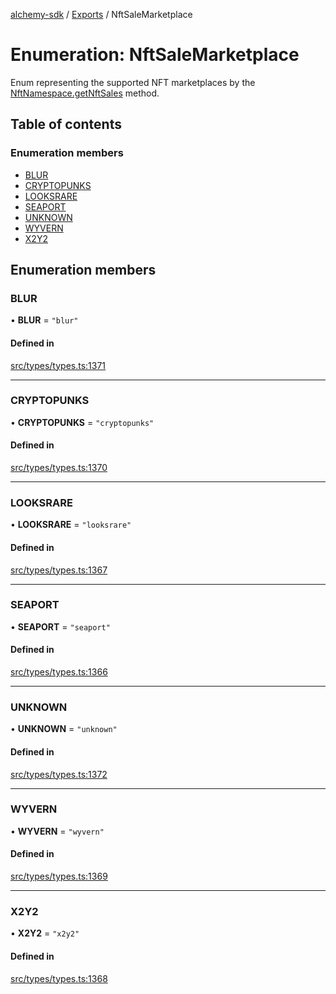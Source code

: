 [alchemy-sdk](../README.md) / [Exports](../modules.md) / NftSaleMarketplace

# Enumeration: NftSaleMarketplace

Enum representing the supported NFT marketplaces by the
[NftNamespace.getNftSales](../classes/NftNamespace.md#getnftsales) method.

## Table of contents

### Enumeration members

- [BLUR](NftSaleMarketplace.md#blur)
- [CRYPTOPUNKS](NftSaleMarketplace.md#cryptopunks)
- [LOOKSRARE](NftSaleMarketplace.md#looksrare)
- [SEAPORT](NftSaleMarketplace.md#seaport)
- [UNKNOWN](NftSaleMarketplace.md#unknown)
- [WYVERN](NftSaleMarketplace.md#wyvern)
- [X2Y2](NftSaleMarketplace.md#x2y2)

## Enumeration members

### BLUR

• **BLUR** = `"blur"`

#### Defined in

[src/types/types.ts:1371](https://github.com/alchemyplatform/alchemy-sdk-js/blob/ee5b9ee/src/types/types.ts#L1371)

___

### CRYPTOPUNKS

• **CRYPTOPUNKS** = `"cryptopunks"`

#### Defined in

[src/types/types.ts:1370](https://github.com/alchemyplatform/alchemy-sdk-js/blob/ee5b9ee/src/types/types.ts#L1370)

___

### LOOKSRARE

• **LOOKSRARE** = `"looksrare"`

#### Defined in

[src/types/types.ts:1367](https://github.com/alchemyplatform/alchemy-sdk-js/blob/ee5b9ee/src/types/types.ts#L1367)

___

### SEAPORT

• **SEAPORT** = `"seaport"`

#### Defined in

[src/types/types.ts:1366](https://github.com/alchemyplatform/alchemy-sdk-js/blob/ee5b9ee/src/types/types.ts#L1366)

___

### UNKNOWN

• **UNKNOWN** = `"unknown"`

#### Defined in

[src/types/types.ts:1372](https://github.com/alchemyplatform/alchemy-sdk-js/blob/ee5b9ee/src/types/types.ts#L1372)

___

### WYVERN

• **WYVERN** = `"wyvern"`

#### Defined in

[src/types/types.ts:1369](https://github.com/alchemyplatform/alchemy-sdk-js/blob/ee5b9ee/src/types/types.ts#L1369)

___

### X2Y2

• **X2Y2** = `"x2y2"`

#### Defined in

[src/types/types.ts:1368](https://github.com/alchemyplatform/alchemy-sdk-js/blob/ee5b9ee/src/types/types.ts#L1368)
